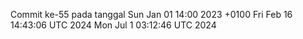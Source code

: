 Commit ke-55 pada tanggal Sun Jan 01 14:00 2023 +0100
Fri Feb 16 14:43:06 UTC 2024
Mon Jul  1 03:12:46 UTC 2024
